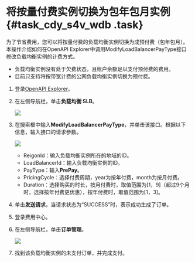 # 将按量付费实例切换为包年包月实例 {#task_cdy_s4v_wdb .task}

为了节省费用，您可以将按量付费的负载均衡实例切换为成预付费（包年包月）。本操作介绍如何在OpenAPI Explorer中调用ModifyLoadBalancerPayType接口修改负载均衡实例的计费方式。

-   负载均衡实例没有处于欠费状态，且帐户余额足以支付预付费的费用。
-   目前只支持将按带宽计费的公网负载均衡实例切换为预付费。

1.  登录[OpenAPI Explorer](https://api.aliyun.com/)。 
2.  在左侧导航栏，单击**负载均衡 SLB**。 

    ![](http://static-aliyun-doc.oss-cn-hangzhou.aliyuncs.com/assets/img/4168/15421821363117_zh-CN.png)

3.  在搜索框中输入**ModifyLoadBalancerPayType**，并单击该接口。根据以下信息，输入接口的请求参数。 

    ![](http://static-aliyun-doc.oss-cn-hangzhou.aliyuncs.com/assets/img/4168/15421821363118_zh-CN.png)

    -   ReigonId：输入负载均衡实例所在的地域的ID。
    -   LoadBalancerId：输入负载均衡实例的ID。
    -   PayType：输入**PrePay**。
    -   PricingCycle：选择付费周期，year为按年付费，month为按月付费。
    -   Duration：选择购买的时长，按月付费时，取值范围为\[1，9\]（超过9个月时，选择按年付费更优惠），按年付费时，取值范围为\[1，3\]。
4.  单击**发送请求**，当请求状态为“SUCCESS”时，表示成功生成了订单。 
5.  登录费用中心。 
6.  在左侧导航栏，单击**订单管理**。 

    ![](http://static-aliyun-doc.oss-cn-hangzhou.aliyuncs.com/assets/img/4168/15421821363119_zh-CN.png)

7.  找到该负载均衡实例的未支付订单，并完成支付。 

